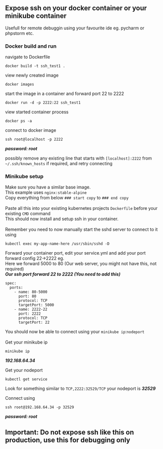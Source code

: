 ## Expose ssh on your docker container or your minikube container

Usefull for remote debuggin using your favourite ide eg. pycharm or phpstorm etc.


### Docker build and run
navigate to Dockerfile
```
docker build -t ssh_test1 .
```

view newly created image
```
docker images 
```

start the image in a container and forward port 22 to 2222
```
docker run -d -p 2222:22 ssh_test1
```

view started container process
```
docker ps -a 
```

connect to docker image
```
ssh root@localhost -p 2222
```
***password: root***

possibly remove any existing line that starts with `[localhost]:2222` from `~/.ssh/known_hosts` if required, and retry connecting <br>


### Minikube setup
Make sure you have a similar base image.<br>
This example uses `nginx:stable-alpine`<br>
Copy everything from below `### start copy` to `### end copy`<br>
<br>
Paste all this into your existing kubernetes projects `Dockerfile` before your existing `CMD` command<br>
This should now install and setup ssh in your container.<br>
<br>
Remember you need to now manually start the sshd server to connect to it using
```
kubectl exec my-app-name-here /usr/sbin/sshd -D
```

Forward your container port, edit your service.yml and add your port forward config 22->2222 eg.<br>
Here we forward 5000 to 80 (Our web server, you might not have this, not required)<br>
***Our ssh port forward 22 to 2222 (You need to add this)***
```
spec:
  ports:
    - name: 80-5000
      port: 80
      protocol: TCP
      targetPort: 5000
    - name: 2222-22
      port: 2222
      protocol: TCP
      targetPort: 22
```

You should now be able to connect using your `minikube ip`:`nodeport`<br>
<br>
Get your minikube ip
```
minikube ip
```
***192.168.64.34***

Get your nodeport
```
kubectl get service
```
Look for something similar to
`TCP,2222:32529/TCP` your nodeport is ***32529***

Connect using
```
ssh root@192.168.64.34 -p 32529
```
***password: root***

## Important: Do not expose ssh like this on production, use this for debugging only
